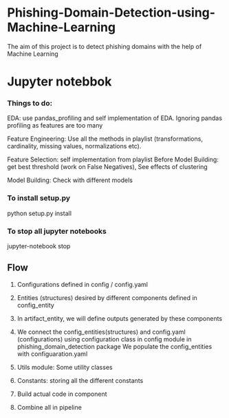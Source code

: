 # Phishing-Domain-Detection-using-Machine-Learning
The aim of this project is to detect phishing domains with the help of Machine Learning

# Jupyter notebbok
### Things to do:
 EDA: use pandas_profiling and self implementation of EDA. Ignoring pandas profiling as features are too many

 Feature Engineering: Use all the methods in playlist (transformations, cardinality, missing values, normalizations etc). 

 Feature Selection: self implementation from playlist
 Before Model Building: get best threshold (work on False Negatives), See effects of clustering

 Model Building: Check with different models


### To install setup.py
python setup.py install


### To stop all jupyter notebooks
jupyter-notebook stop



## Flow

1. Configurations defined in config / config.yaml

2. Entities (structures) desired by different components defined in config_entity

3. In artifact_entity, we will define outputs generated by these components

4. We connect the config_entities(structures) and config.yaml (configurations) using configuration class in config module in phishing_domain_detection package
We populate the config_entities with configuaration.yaml


5. Utils module: Some utility classes

6. Constants: storing all the different constants

7. Build actual code in component

8. Combine all in pipeline


